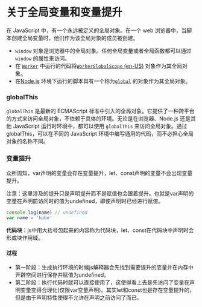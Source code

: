 # 关于全局变量和变量提升

在 JavaScript 中，有一个永远被定义的全局对象。在一个 web 浏览器中，当脚本创建全局变量时，他们作为该全局对象的成员被创建。

- `window` 对象是浏览器中的全局对象。任何全局变量或者全局函数都可以通过 `window` 的属性来访问。
- 在 [`Worker`](https://developer.mozilla.org/zh-CN/docs/Web/API/Worker) 中运行的代码将[`WorkerGlobalScope` (en-US)](https://developer.mozilla.org/en-US/docs/Web/API/WorkerGlobalScope) 对象作为其全局对象。
- 在[Node.js](https://developer.mozilla.org/zh-CN/docs/Glossary/Node.js) 环境下运行的脚本具有一个称为[`global`](https://nodejs.org/api/globals.html#globals_global) 的对象作为其全局对象。

### globalThis

`globalThis` 是最新的 ECMAScript 标准中引入的全局对象。它提供了一种跨平台的方式来访问全局对象，不依赖于具体的环境。无论是在浏览器、Node.js 还是其他 JavaScript 运行时环境中，都可以使用 `globalThis` 来访问全局对象。通过 globalThis，可以在不同的 JavaScript 环境中编写通用的代码，而不必担心全局对象的名称不同。


### 变量提升
众所周知，var声明的变量会存在变量提升，let、const声明的变量不会出现变量提升。

注意：这里涉及的提升只是声明提升而不是赋值也会跟着提升。也就是var声明的变量在声明前访问时的值为undefined，即使声明时已经进行赋值。
```js
console.log(name) // undefined
var name = 'kobe'
```

**代码块**：js中用大括号包起来的内容称为代码块，let、const在代码块中声明时会形成块作用域。

#### 过程
- 第一阶段：生成执行环境的时候js解释器会先找到需要提升的变量并在内存中开辟空间进行保存并赋值为undefined。
- 第二阶段：执行代码时就可以直接使用了，这使得看上去是先访问了变量在声明变量变得合理化(仅限var变量声明)。其实let和const也是存在变量提升的，但是由于声明特性使得不允许在声明之前访问了而已。